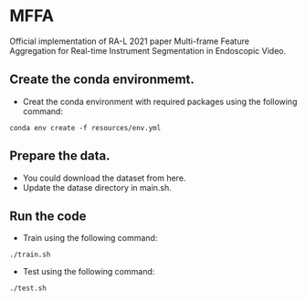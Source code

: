 # MFFA
Official implementation of RA-L 2021 paper Multi-frame Feature Aggregation for Real-time Instrument Segmentation in Endoscopic Video.

## Create the conda environmemt.
* Creat the conda environment with required packages using the following command:
```
conda env create -f resources/env.yml
```
## Prepare the data.
* You could download the dataset from here.
* Update the datase directory in main.sh.
## Run the code
* Train using the following command:
```
./train.sh
```
* Test using the following command:
```
./test.sh
```
